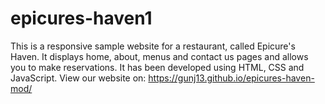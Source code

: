 # epicures-haven1
This is a responsive sample website for a restaurant, called Epicure's Haven.
It displays home, about, menus and contact us pages and allows you to make reservations.
It has been developed using HTML, CSS and JavaScript.
View our website on: https://gunj13.github.io/epicures-haven-mod/
